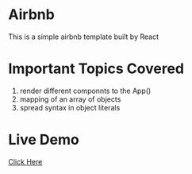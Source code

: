 # Airbnb

This is a simple airbnb template built by React

# Important Topics Covered

1. render different componnts to the App()
2. mapping of an array of objects
3. spread syntax in object literals

# Live Demo
[Click Here](https://mesbah-us-saleheen.github.io/airbnb/)
